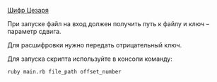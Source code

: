 [Шифр Цезаря](https://ru.wikipedia.org/wiki/%D0%A8%D0%B8%D1%84%D1%80_%D0%A6%D0%B5%D0%B7%D0%B0%D1%80%D1%8F "Википедия")

При запуске файл на вход должен получить путь к файлу и ключ – параметр сдвига.

Для расшифровки нужно передать отрицательный ключ.

Для запуска скрипта используйте в консоли команду:
```
ruby main.rb file_path offset_number
```
